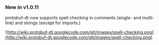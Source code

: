 ### New in v1.0.11 ###

protobuf-dt now supports spell checking in comments (single- and multi-line) and strings (except for imports.)

![http://wiki.protobuf-dt.googlecode.com/git/images/spell-checking.png](http://wiki.protobuf-dt.googlecode.com/git/images/spell-checking.png)

